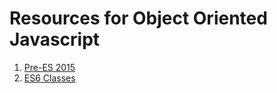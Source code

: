 # Resources for Object Oriented Javascript

1. [Pre-ES 2015](https://www.phpied.com/3-ways-to-define-a-javascript-class/)
2. [ES6 Classes](https://medium.com/tech-tajawal/javascript-classes-under-the-hood-6b26d2667677)